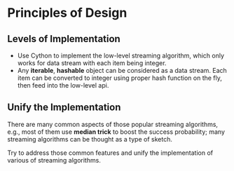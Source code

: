 Principles of Design
==================

## Levels of Implementation
+ Use Cython to implement the low-level streaming algorithm, which only works for data stream with each item being integer.
+ Any **iterable**, **hashable** object can be considered as a data stream. Each item can be converted to integer using proper hash function on the fly, then feed into the low-level api.



## Unify the Implementation
There are many common aspects of those popular streaming algorithms, e.g., most of them use **median trick** to boost the success probability; many streaming algorithms can be thought as a type of sketch.

Try to address those common features and unify the implementation of various of streaming algorithms.



